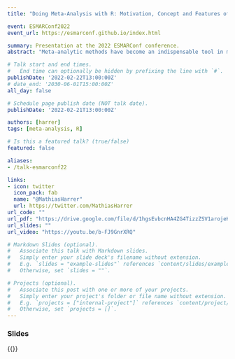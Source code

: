 ```yaml
---
title: "Doing Meta-Analysis with R: Motivation, Concept and Features of an Open-Source Guide for Beginners"

event: ESMARConf2022
event_url: https://esmarconf.github.io/index.html

summary: Presentation at the 2022 ESMARConf conference.
abstract: "Meta-analytic methods have become an indispensable tool in many research disciplines. Worldwide, students and applied researchers acquire meta-analytic skills to address scientific questions pertinent to their field. Along with its extensions, R now arguably provides the most comprehensive, state-of-the-art toolkit for conducting meta-analyses. For novices, however, this wealth of R-based tools is often difficult to navigate and translate into practice, which may limit the uptake of available infrastructure. The “Doing Meta-Analysis with R” guide is one example of a project aiming to facilitate access to the R meta-analysis universe. It is primarily geared towards individuals without prior knowledge of R, meta-analysis, or both. We present the motivation, teaching concept, and core features of the guide. A brief overview of the technical implementation as an online, open-source resource based on {bookdown}, {shiny} and GitHub is also provided. Lastly, we discuss potential limitations of our approach, point to other user-friendly tools for new meta-analysts, and share general ideas to make the R meta-analysis infrastructure more accessible for everyone."

# Talk start and end times.
#   End time can optionally be hidden by prefixing the line with `#`.
publishDate: '2022-02-22T13:00:00Z'
# date_end: '2030-06-01T15:00:00Z'
all_day: false

# Schedule page publish date (NOT talk date).
publishDate: '2022-02-21T13:00:00Z'

authors: [harrer]
tags: [meta-analysis, R]

# Is this a featured talk? (true/false)
featured: false

aliases:
- /talk-esmarconf22

links:
- icon: twitter
  icon_pack: fab
  name: "@MathiasHarrer"
  url: https://twitter.com/MathiasHarrer
url_code: ""
url_pdf: "https://drive.google.com/file/d/1hgsEvbcnHA4ZG4TizzZSV1arojeKON8C/preview"
url_slides: ""
url_video: "https://youtu.be/b-FJ9GnrXRQ"

# Markdown Slides (optional).
#   Associate this talk with Markdown slides.
#   Simply enter your slide deck's filename without extension.
#   E.g. `slides = "example-slides"` references `content/slides/example-slides.md`.
#   Otherwise, set `slides = ""`.

# Projects (optional).
#   Associate this post with one or more of your projects.
#   Simply enter your project's folder or file name without extension.
#   E.g. `projects = ["internal-project"]` references `content/project/deep-learning/index.md`.
#   Otherwise, set `projects = []`.
---
```


<h3>Slides</h3>

{{<gdocs src="https://drive.google.com/file/d/1hgsEvbcnHA4ZG4TizzZSV1arojeKON8C/preview">}}
